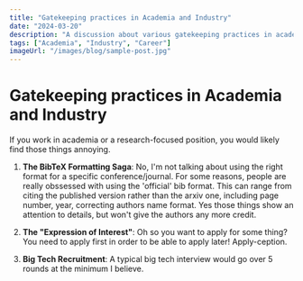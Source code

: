 ```yaml
---
title: "Gatekeeping practices in Academia and Industry"
date: "2024-03-20"
description: "A discussion about various gatekeeping practices in academia and industry, from bibtex formatting to leetcode interviews."
tags: ["Academia", "Industry", "Career"]
imageUrl: "/images/blog/sample-post.jpg"
---
```


# Gatekeeping practices in Academia and Industry

If you work in academia or a research-focused position, you would likely find those things annoying.

1. **The BibTeX Formatting Saga**: No, I'm not talking about using the right format for a specific conference/journal. For some reasons, people are really obssessed with using the 'official' bib format. This can range from citing the published version rather than the arxiv one, including page number, year, correcting authors name format. Yes those things show an attention to details, but won't give the authors any more credit.

2. **The "Expression of Interest"**: Oh so you want to apply for some thing? You need to apply first in order to be able to apply later! Apply-ception.

3. **Big Tech Recruitment**: A typical big tech interview would go over 5 rounds at the minimum I believe. 